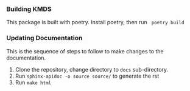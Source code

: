 ### Building KMDS
This package is built with poetry. Install poetry, then run ``` poetry build```

### Updating Documentation
This is the sequence of steps to follow to make changes to the documentation.
1. Clone the repository, change directory to ```docs``` sub-directory.
2. Run ```sphinx-apidoc -o source source/``` to generate the rst
3. Run ```make html``` 
